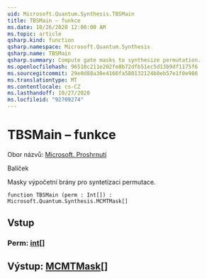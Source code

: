 ```yaml
---
uid: Microsoft.Quantum.Synthesis.TBSMain
title: TBSMain – funkce
ms.date: 10/26/2020 12:00:00 AM
ms.topic: article
qsharp.kind: function
qsharp.namespace: Microsoft.Quantum.Synthesis
qsharp.name: TBSMain
qsharp.summary: Compute gate masks to synthesize permutation.
ms.openlocfilehash: 96510c211e202fe8b72dfb51ec5d13b9df1175f6
ms.sourcegitcommit: 29e0d88a30e4166fa580132124b0eb57e1f0e986
ms.translationtype: MT
ms.contentlocale: cs-CZ
ms.lasthandoff: 10/27/2020
ms.locfileid: "92709274"
---
```

# <a name="tbsmain-function"></a>TBSMain – funkce

Obor názvů: [Microsoft. Proshrnutí](xref:Microsoft.Quantum.Synthesis)

Balíček [](https://nuget.org/packages/)


Masky výpočetní brány pro syntetizaci permutace.

```qsharp
function TBSMain (perm : Int[]) : Microsoft.Quantum.Synthesis.MCMTMask[]
```


## <a name="input"></a>Vstup

### <a name="perm--int"></a>Perm: [int](xref:microsoft.quantum.lang-ref.int)[]





## <a name="output--mcmtmask"></a>Výstup: [MCMTMask](xref:Microsoft.Quantum.Synthesis.MCMTMask)[]

